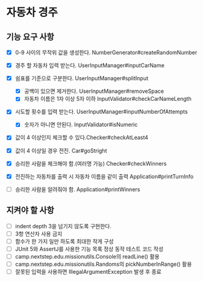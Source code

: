 # 자동차 경주

## 기능 요구 사항
- [x] 0-9 사이의 무작위 값을 생성한다. NumberGenerator#createRandomNumber
- [x] 경주 할 자동차 입력 받는다. UserInputManager#inputCarName
- [x] 쉼표를 기준으로 구분한다. UserInputManager#splitInput
  - [x] 공백이 있으면 제거한다. UserInputManager#removeSpace 
  - [x] 자동차 이름은 1자 이상 5자 이하 InputValidator#checkCarNameLength
- [x] 시도할 횟수를 입력 받는다. UserInputManager#inputNumberOfAttempts
  - [x] 숫자가 아니면 안된다. InputValidator#isNumeric
- [x] 값이 4 이상인지 체크할 수 있다.Checker#checkAtLeast4
- [x] 값이 4 이상일 경우 전진. Car#goStright
- [x] 승리한 사람을 체크해야 함.(여러명 가능) Checker#checkWinners
- [x] 전진하는 자동차를 출력 시 자동차 이름을 같이 출력 Application#printTurnInfo
- [ ] 승리한 사람을 알려줘야 함. Application#printWinners


## 지켜야 할 사항
- [ ] indent depth 3을 넘기지 않도록 구현한다.
- [ ] 3항 연산자 사용 금지
- [ ] 함수가 한 가지 일만 하도록 최대한 작게 구성
- [ ] JUnit 5와 AssertJ를 사용한 기능 목록 정상 동작 테스트 코드 작성
- [ ] camp.nextstep.edu.missionutils.Console의 readLine() 활용
- [ ] camp.nextstep.edu.missionutils.Randoms의 pickNumberInRange() 활용
- [ ] 잘못된 입력을 사용하면 IllegalArgumentException 발생 후 종료